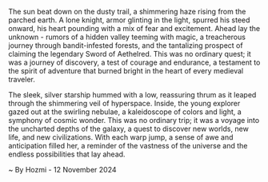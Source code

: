 
The sun beat down on the dusty trail, a shimmering haze rising from the parched earth. A lone knight, armor glinting in the light, spurred his steed onward, his heart pounding with a mix of fear and excitement. Ahead lay the unknown - rumors of a hidden valley teeming with magic, a treacherous journey through bandit-infested forests, and the tantalizing prospect of claiming the legendary Sword of Aethelred. This was no ordinary quest; it was a journey of discovery, a test of courage and endurance, a testament to the spirit of adventure that burned bright in the heart of every medieval traveler.

The sleek, silver starship hummed with a low, reassuring thrum as it leaped through the shimmering veil of hyperspace. Inside, the young explorer gazed out at the swirling nebulae, a kaleidoscope of colors and light, a symphony of cosmic wonder. This was no ordinary trip; it was a voyage into the uncharted depths of the galaxy, a quest to discover new worlds, new life, and new civilizations. With each warp jump, a sense of awe and anticipation filled her, a reminder of the vastness of the universe and the endless possibilities that lay ahead. 

~ By Hozmi - 12 November 2024
